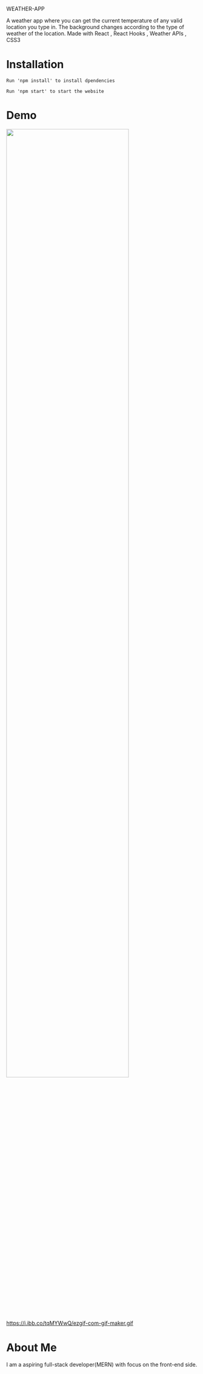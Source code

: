 WEATHER-APP

A weather app where you can get the current temperature of any valid location you type in. The background changes according to the type of weather of the location. Made with React , React Hooks , Weather APIs , CSS3

<h1>Installation</h1>
  
    Run 'npm install' to install dpendencies 
    
    Run 'npm start' to start the website
  
  <h1>Demo</h1>
  
  <img src="https://i.ibb.co/pdHzcZV/weather-app-gif.gif" width="80%" height="80%"/>
  
  <a href="https://i.ibb.co/tqMYWwQ/ezgif-com-gif-maker.gif">https://i.ibb.co/tqMYWwQ/ezgif-com-gif-maker.gif</a>
  
  <h1>About Me</h1>
  
  I am a aspiring full-stack developer(MERN) with focus on the front-end side.
